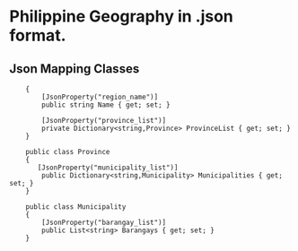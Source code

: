 # Philippine Geography in .json format.

## Json Mapping Classes

```   public class Region 
    {
        [JsonProperty("region_name")]
        public string Name { get; set; }
        
        [JsonProperty("province_list")]
        private Dictionary<string,Province> ProvinceList { get; set; }
    }

    public class Province
    {
       [JsonProperty("municipality_list")]
        public Dictionary<string,Municipality> Municipalities { get; set; }
    }

    public class Municipality
    { 
        [JsonProperty("barangay_list")]
        public List<string> Barangays { get; set; }
    }
```
